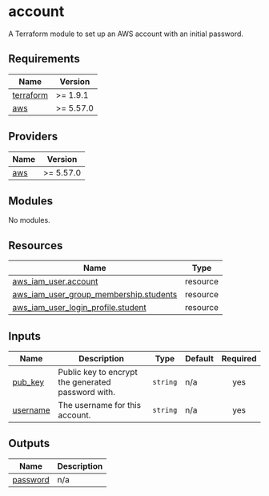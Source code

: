 # account

A Terraform module to set up an AWS account with an initial password.

<!-- BEGIN_TF_DOCS -->
## Requirements

| Name | Version |
|------|---------|
| <a name="requirement_terraform"></a> [terraform](#requirement\_terraform) | >= 1.9.1 |
| <a name="requirement_aws"></a> [aws](#requirement\_aws) | >= 5.57.0 |

## Providers

| Name | Version |
|------|---------|
| <a name="provider_aws"></a> [aws](#provider\_aws) | >= 5.57.0 |

## Modules

No modules.

## Resources

| Name | Type |
|------|------|
| [aws_iam_user.account](https://registry.terraform.io/providers/hashicorp/aws/latest/docs/resources/iam_user) | resource |
| [aws_iam_user_group_membership.students](https://registry.terraform.io/providers/hashicorp/aws/latest/docs/resources/iam_user_group_membership) | resource |
| [aws_iam_user_login_profile.student](https://registry.terraform.io/providers/hashicorp/aws/latest/docs/resources/iam_user_login_profile) | resource |

## Inputs

| Name | Description | Type | Default | Required |
|------|-------------|------|---------|:--------:|
| <a name="input_pub_key"></a> [pub\_key](#input\_pub\_key) | Public key to encrypt the generated password with. | `string` | n/a | yes |
| <a name="input_username"></a> [username](#input\_username) | The username for this account. | `string` | n/a | yes |

## Outputs

| Name | Description |
|------|-------------|
| <a name="output_password"></a> [password](#output\_password) | n/a |
<!-- END_TF_DOCS -->

